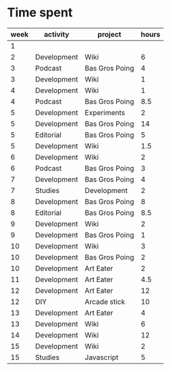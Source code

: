 # Time spent

| week | activity    | project        | hours |
| ---- | ----------- | -------------- | ----- |
| 1    |             |                |       |
| 2    | Development | Wiki           | 6     |
| 3    | Podcast     | Bas Gros Poing | 4     |
| 3    | Development | Wiki           | 1     |
| 4    | Development | Wiki           | 1     |
| 4    | Podcast     | Bas Gros Poing | 8.5   |
| 5    | Development | Experiments    | 2     |
| 5    | Development | Bas Gros Poing | 14    |
| 5    | Editorial   | Bas Gros Poing | 5     |
| 5    | Development | Wiki           | 1.5   |
| 6    | Development | Wiki           | 2     |
| 6    | Podcast     | Bas Gros Poing | 3     |
| 7    | Development | Bas Gros Poing | 4     |
| 7    | Studies     | Development    | 2     |
| 8    | Development | Bas Gros Poing | 8     |
| 8    | Editorial   | Bas Gros Poing | 8.5   |
| 9    | Development | Wiki           | 2     |
| 9    | Development | Bas Gros Poing | 1     |
| 10   | Development | Wiki           | 3     |
| 10   | Development | Bas Gros Poing | 2     |
| 10   | Development | Art Eater      | 2     |
| 11   | Development | Art Eater      | 4.5   |
| 12   | Development | Art Eater      | 12    |
| 12   | DIY         | Arcade stick   | 10    |
| 13   | Development | Art Eater      | 4     |
| 13   | Development | Wiki           | 6     |
| 14   | Development | Wiki           | 12    |
| 15   | Development | Wiki           | 2     |
| 15   | Studies     | Javascript     | 5     |
